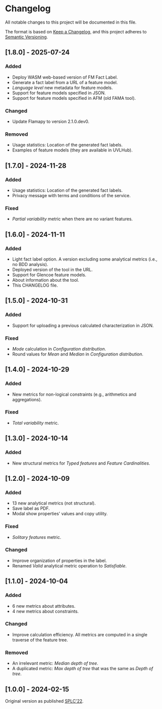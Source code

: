 # Changelog

All notable changes to this project will be documented in this file.

The format is based on [Keep a Changelog](https://keepachangelog.com/en/1.1.0/),
and this project adheres to [Semantic Versioning](https://semver.org/spec/v2.0.0.html).

## [1.8.0] - 2025-07-24 

### Added

- Deploy WASM web-based version of FM Fact Label.
- Generate a fact label from a URL of a feature model.
- _Language level_ new metadata for feature models.
- Support for feature models specified in JSON.
- Support for feature models specified in AFM (old FAMA tool).


### Changed

- Update Flamapy to version 2.1.0.dev0.
  
### Removed

- Usage statistics: Location of the generated fact labels.
- Examples of feature models (they are available in UVLHub).
  
## [1.7.0] - 2024-11-28

### Added

- Usage statistics: Location of the generated fact labels.
- Privacy message with terms and conditions of the service.

### Fixed

- _Partial variability_ metric when there are no variant features.

## [1.6.0] - 2024-11-11

### Added

- Light fact label option. A version excluding some analytical metrics (i.e., no BDD analysis).
- Deployed version of the tool in the URL.
- Support for Glencoe feature models.
- About information about the tool.
- This CHANGELOG file.
  

## [1.5.0] - 2024-10-31

### Added

- Support for uploading a previous calculated characterization in JSON.
  
### Fixed

- _Mode_ calculation in _Configuration distribution_.
- Round values for _Mean_ and _Median_ in _Configuration distribution_.


## [1.4.0] - 2024-10-29

### Added

- New metrics for non-logical constraints (e.g., arithmetics and aggregations).

### Fixed

- _Total variability_ metric.
  

## [1.3.0] - 2024-10-14

### Added

- New structural metrics for _Typed features_ and _Feature Cardinalities_.


## [1.2.0] - 2024-10-09

### Added

- 13 new analytical metrics (not structural).
- Save label as PDF.
- Modal show properties' values and copy utility.

### Fixed

- _Solitary features_ metric.
  
### Changed

- Improve organization of properties in the label.
- Renamed _Valid_ analytical metric operation to _Satisfiable_.


## [1.1.0] - 2024-10-04

### Added

- 6 new metrics about attributes.
- 4 new metrics about constraints.

### Changed

- Improve calculation efficiency. All metrics are computed in a single traverse of the feature tree.

### Removed

- An irrelevant metric: _Median depth of tree_.
- A duplicated metric: _Max depth of tree_ that was the same as _Depth of tree_.


## [1.0.0] - 2024-02-15

Original version as published [SPLC'22](https://dl.acm.org/doi/10.1145/3503229.3547025).